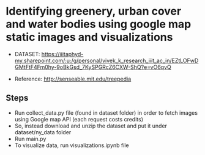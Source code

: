 # Identifying greenery, urban cover and water bodies using google map static images and visualizations 
- DATASET: https://iiitaphyd-my.sharepoint.com/:u:/g/personal/vivek_k_research_iiit_ac_in/EZtLOFwDGMtFtF4Fm0hy-9oBkGsd_7KySPGRcZ6CXW-ShQ?e=vO6qvQ

- Reference: http://senseable.mit.edu/treepedia

## Steps

- Run collect_data.py file (found in dataset folder) in order to fetch images using Google map API (each request costs credits)
- So, instead download and unzip the dataset and put it under dataset/ny_data folder
- Run main.py
- To visualize data, run visualizations.ipynb file
